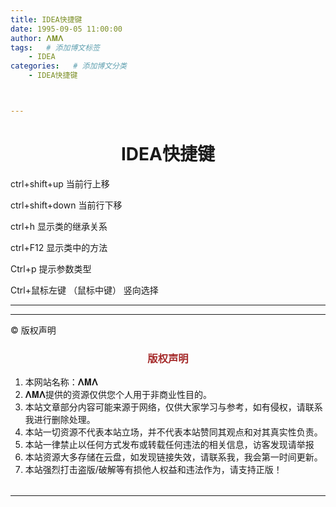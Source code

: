 ```yaml
---
title: IDEA快捷键
date: 1995-09-05 11:00:00
author: 𝚲𝚳𝚲
tags:   # 添加博文标签
	- IDEA
categories:   # 添加博文分类
	- IDEA快捷键



---
```


<h1><center>IDEA快捷键</center></h1>





ctrl+shift+up  当前行上移

ctrl+shift+down  当前行下移

ctrl+h 显示类的继承关系

ctrl+F12  显示类中的方法

Ctrl+p 提示参数类型

Ctrl+鼠标左键  （鼠标中键） 竖向选择





---


----

© 版权声明

<escape>

<div>
    <h3 align="center"  style="color: brown;" >版权声明</h3>
    <table>
   		<tr>
    		<ol>
				<li>本网站名称：𝚲𝚳𝚲</li>
				<li>𝚲𝚳𝚲提供的资源仅供您个人用于非商业性目的。</li>
				<li>本站文章部分内容可能来源于网络，仅供大家学习与参考，如有侵权，请联系我进行删除处理。</li>
				<li>本站一切资源不代表本站立场，并不代表本站赞同其观点和对其真实性负责。</li>
        		<li>本站一律禁止以任何方式发布或转载任何违法的相关信息，访客发现请举报</li> 
        		<li>本站资源大多存储在云盘，如发现链接失效，请联系我，我会第一时间更新。</li>
        		<li>本站强烈打击盗版/破解等有损他人权益和违法作为，请支持正版！</li>  
			</ol>
		</tr>
	</table>
</div>









</escape>

----





